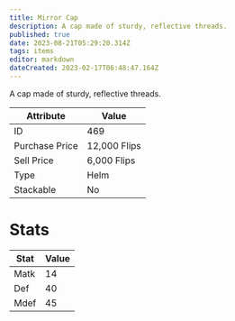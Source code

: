 ```yaml
---
title: Mirror Cap
description: A cap made of sturdy, reflective threads.
published: true
date: 2023-08-21T05:29:20.314Z
tags: items
editor: markdown
dateCreated: 2023-02-17T06:48:47.164Z
---
```


A cap made of sturdy, reflective threads.

|Attribute|Value|
|-|-|
|ID|469|
|Purchase Price|12,000 Flips|
|Sell Price|6,000 Flips|
|Type|Helm|
|Stackable|No|

# Stats
|Stat|Value|
|-|-|
|Matk|14|
|Def|40|
|Mdef|45|
